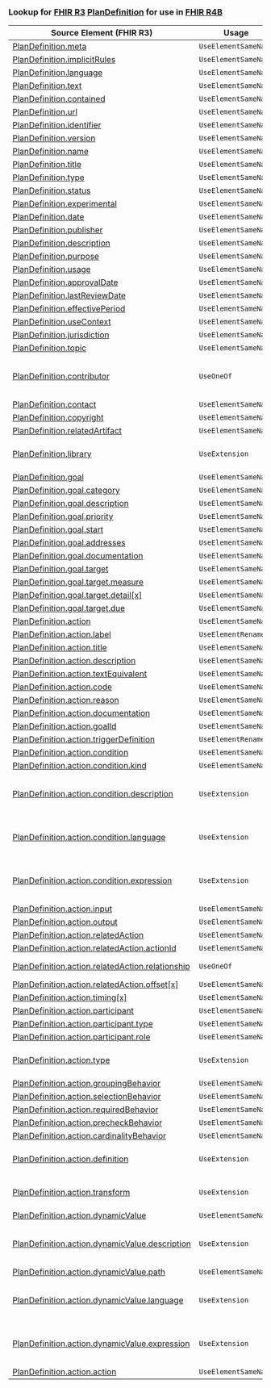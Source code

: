 ### Lookup for [FHIR R3](https://hl7.org/fhir/STU3/) [PlanDefinition](https://hl7.org/fhir/STU3/PlanDefinition.html) for use in [FHIR R4B](https://hl7.org/fhir/R4B/)

| Source Element (FHIR R3) | Usage | Target |
| -------------- | ----- | ------ |
| [PlanDefinition.meta](https://hl7.org/fhir/STU3/PlanDefinition.html#resource) | `UseElementSameName` | [PlanDefinition.meta](https://hl7.org/fhir/R4B/PlanDefinition.html#resource) |
| [PlanDefinition.implicitRules](https://hl7.org/fhir/STU3/PlanDefinition.html#resource) | `UseElementSameName` | [PlanDefinition.implicitRules](https://hl7.org/fhir/R4B/PlanDefinition.html#resource) |
| [PlanDefinition.language](https://hl7.org/fhir/STU3/PlanDefinition.html#resource) | `UseElementSameName` | [PlanDefinition.language](https://hl7.org/fhir/R4B/PlanDefinition.html#resource) |
| [PlanDefinition.text](https://hl7.org/fhir/STU3/PlanDefinition.html#resource) | `UseElementSameName` | [PlanDefinition.text](https://hl7.org/fhir/R4B/PlanDefinition.html#resource) |
| [PlanDefinition.contained](https://hl7.org/fhir/STU3/PlanDefinition.html#resource) | `UseElementSameName` | [PlanDefinition.contained](https://hl7.org/fhir/R4B/PlanDefinition.html#resource) |
| [PlanDefinition.url](https://hl7.org/fhir/STU3/PlanDefinition.html#resource) | `UseElementSameName` | [PlanDefinition.url](https://hl7.org/fhir/R4B/PlanDefinition.html#resource) |
| [PlanDefinition.identifier](https://hl7.org/fhir/STU3/PlanDefinition.html#resource) | `UseElementSameName` | [PlanDefinition.identifier](https://hl7.org/fhir/R4B/PlanDefinition.html#resource) |
| [PlanDefinition.version](https://hl7.org/fhir/STU3/PlanDefinition.html#resource) | `UseElementSameName` | [PlanDefinition.version](https://hl7.org/fhir/R4B/PlanDefinition.html#resource) |
| [PlanDefinition.name](https://hl7.org/fhir/STU3/PlanDefinition.html#resource) | `UseElementSameName` | [PlanDefinition.name](https://hl7.org/fhir/R4B/PlanDefinition.html#resource) |
| [PlanDefinition.title](https://hl7.org/fhir/STU3/PlanDefinition.html#resource) | `UseElementSameName` | [PlanDefinition.title](https://hl7.org/fhir/R4B/PlanDefinition.html#resource) |
| [PlanDefinition.type](https://hl7.org/fhir/STU3/PlanDefinition.html#resource) | `UseElementSameName` | [PlanDefinition.type](https://hl7.org/fhir/R4B/PlanDefinition.html#resource) |
| [PlanDefinition.status](https://hl7.org/fhir/STU3/PlanDefinition.html#resource) | `UseElementSameName` | [PlanDefinition.status](https://hl7.org/fhir/R4B/PlanDefinition.html#resource) |
| [PlanDefinition.experimental](https://hl7.org/fhir/STU3/PlanDefinition.html#resource) | `UseElementSameName` | [PlanDefinition.experimental](https://hl7.org/fhir/R4B/PlanDefinition.html#resource) |
| [PlanDefinition.date](https://hl7.org/fhir/STU3/PlanDefinition.html#resource) | `UseElementSameName` | [PlanDefinition.date](https://hl7.org/fhir/R4B/PlanDefinition.html#resource) |
| [PlanDefinition.publisher](https://hl7.org/fhir/STU3/PlanDefinition.html#resource) | `UseElementSameName` | [PlanDefinition.publisher](https://hl7.org/fhir/R4B/PlanDefinition.html#resource) |
| [PlanDefinition.description](https://hl7.org/fhir/STU3/PlanDefinition.html#resource) | `UseElementSameName` | [PlanDefinition.description](https://hl7.org/fhir/R4B/PlanDefinition.html#resource) |
| [PlanDefinition.purpose](https://hl7.org/fhir/STU3/PlanDefinition.html#resource) | `UseElementSameName` | [PlanDefinition.purpose](https://hl7.org/fhir/R4B/PlanDefinition.html#resource) |
| [PlanDefinition.usage](https://hl7.org/fhir/STU3/PlanDefinition.html#resource) | `UseElementSameName` | [PlanDefinition.usage](https://hl7.org/fhir/R4B/PlanDefinition.html#resource) |
| [PlanDefinition.approvalDate](https://hl7.org/fhir/STU3/PlanDefinition.html#resource) | `UseElementSameName` | [PlanDefinition.approvalDate](https://hl7.org/fhir/R4B/PlanDefinition.html#resource) |
| [PlanDefinition.lastReviewDate](https://hl7.org/fhir/STU3/PlanDefinition.html#resource) | `UseElementSameName` | [PlanDefinition.lastReviewDate](https://hl7.org/fhir/R4B/PlanDefinition.html#resource) |
| [PlanDefinition.effectivePeriod](https://hl7.org/fhir/STU3/PlanDefinition.html#resource) | `UseElementSameName` | [PlanDefinition.effectivePeriod](https://hl7.org/fhir/R4B/PlanDefinition.html#resource) |
| [PlanDefinition.useContext](https://hl7.org/fhir/STU3/PlanDefinition.html#resource) | `UseElementSameName` | [PlanDefinition.useContext](https://hl7.org/fhir/R4B/PlanDefinition.html#resource) |
| [PlanDefinition.jurisdiction](https://hl7.org/fhir/STU3/PlanDefinition.html#resource) | `UseElementSameName` | [PlanDefinition.jurisdiction](https://hl7.org/fhir/R4B/PlanDefinition.html#resource) |
| [PlanDefinition.topic](https://hl7.org/fhir/STU3/PlanDefinition.html#resource) | `UseElementSameName` | [PlanDefinition.topic](https://hl7.org/fhir/R4B/PlanDefinition.html#resource) |
| [PlanDefinition.contributor](https://hl7.org/fhir/STU3/PlanDefinition.html#resource) | `UseOneOf` | [PlanDefinition.author](https://hl7.org/fhir/R4B/PlanDefinition.html#resource)<br />[PlanDefinition.editor](https://hl7.org/fhir/R4B/PlanDefinition.html#resource)<br />[PlanDefinition.reviewer](https://hl7.org/fhir/R4B/PlanDefinition.html#resource)<br />[PlanDefinition.endorser](https://hl7.org/fhir/R4B/PlanDefinition.html#resource) |
| [PlanDefinition.contact](https://hl7.org/fhir/STU3/PlanDefinition.html#resource) | `UseElementSameName` | [PlanDefinition.contact](https://hl7.org/fhir/R4B/PlanDefinition.html#resource) |
| [PlanDefinition.copyright](https://hl7.org/fhir/STU3/PlanDefinition.html#resource) | `UseElementSameName` | [PlanDefinition.copyright](https://hl7.org/fhir/R4B/PlanDefinition.html#resource) |
| [PlanDefinition.relatedArtifact](https://hl7.org/fhir/STU3/PlanDefinition.html#resource) | `UseElementSameName` | [PlanDefinition.relatedArtifact](https://hl7.org/fhir/R4B/PlanDefinition.html#resource) |
| [PlanDefinition.library](https://hl7.org/fhir/STU3/PlanDefinition.html#resource) | `UseExtension` | [http://hl7.org/fhir/3.0/StructureDefinition/extension-PlanDefinition.library](StructureDefinition-ext-R3-PlanDefinition.library.html) |
| [PlanDefinition.goal](https://hl7.org/fhir/STU3/PlanDefinition.html#resource) | `UseElementSameName` | [PlanDefinition.goal](https://hl7.org/fhir/R4B/PlanDefinition.html#resource) |
| [PlanDefinition.goal.category](https://hl7.org/fhir/STU3/PlanDefinition.html#resource) | `UseElementSameName` | [PlanDefinition.goal.category](https://hl7.org/fhir/R4B/PlanDefinition.html#resource) |
| [PlanDefinition.goal.description](https://hl7.org/fhir/STU3/PlanDefinition.html#resource) | `UseElementSameName` | [PlanDefinition.goal.description](https://hl7.org/fhir/R4B/PlanDefinition.html#resource) |
| [PlanDefinition.goal.priority](https://hl7.org/fhir/STU3/PlanDefinition.html#resource) | `UseElementSameName` | [PlanDefinition.goal.priority](https://hl7.org/fhir/R4B/PlanDefinition.html#resource) |
| [PlanDefinition.goal.start](https://hl7.org/fhir/STU3/PlanDefinition.html#resource) | `UseElementSameName` | [PlanDefinition.goal.start](https://hl7.org/fhir/R4B/PlanDefinition.html#resource) |
| [PlanDefinition.goal.addresses](https://hl7.org/fhir/STU3/PlanDefinition.html#resource) | `UseElementSameName` | [PlanDefinition.goal.addresses](https://hl7.org/fhir/R4B/PlanDefinition.html#resource) |
| [PlanDefinition.goal.documentation](https://hl7.org/fhir/STU3/PlanDefinition.html#resource) | `UseElementSameName` | [PlanDefinition.goal.documentation](https://hl7.org/fhir/R4B/PlanDefinition.html#resource) |
| [PlanDefinition.goal.target](https://hl7.org/fhir/STU3/PlanDefinition.html#resource) | `UseElementSameName` | [PlanDefinition.goal.target](https://hl7.org/fhir/R4B/PlanDefinition.html#resource) |
| [PlanDefinition.goal.target.measure](https://hl7.org/fhir/STU3/PlanDefinition.html#resource) | `UseElementSameName` | [PlanDefinition.goal.target.measure](https://hl7.org/fhir/R4B/PlanDefinition.html#resource) |
| [PlanDefinition.goal.target.detail[x]](https://hl7.org/fhir/STU3/PlanDefinition.html#resource) | `UseElementSameName` | [PlanDefinition.goal.target.detail[x]](https://hl7.org/fhir/R4B/PlanDefinition.html#resource) |
| [PlanDefinition.goal.target.due](https://hl7.org/fhir/STU3/PlanDefinition.html#resource) | `UseElementSameName` | [PlanDefinition.goal.target.due](https://hl7.org/fhir/R4B/PlanDefinition.html#resource) |
| [PlanDefinition.action](https://hl7.org/fhir/STU3/PlanDefinition.html#resource) | `UseElementSameName` | [PlanDefinition.action](https://hl7.org/fhir/R4B/PlanDefinition.html#resource) |
| [PlanDefinition.action.label](https://hl7.org/fhir/STU3/PlanDefinition.html#resource) | `UseElementRenamed` | [PlanDefinition.action.prefix](https://hl7.org/fhir/R4B/PlanDefinition.html#resource) |
| [PlanDefinition.action.title](https://hl7.org/fhir/STU3/PlanDefinition.html#resource) | `UseElementSameName` | [PlanDefinition.action.title](https://hl7.org/fhir/R4B/PlanDefinition.html#resource) |
| [PlanDefinition.action.description](https://hl7.org/fhir/STU3/PlanDefinition.html#resource) | `UseElementSameName` | [PlanDefinition.action.description](https://hl7.org/fhir/R4B/PlanDefinition.html#resource) |
| [PlanDefinition.action.textEquivalent](https://hl7.org/fhir/STU3/PlanDefinition.html#resource) | `UseElementSameName` | [PlanDefinition.action.textEquivalent](https://hl7.org/fhir/R4B/PlanDefinition.html#resource) |
| [PlanDefinition.action.code](https://hl7.org/fhir/STU3/PlanDefinition.html#resource) | `UseElementSameName` | [PlanDefinition.action.code](https://hl7.org/fhir/R4B/PlanDefinition.html#resource) |
| [PlanDefinition.action.reason](https://hl7.org/fhir/STU3/PlanDefinition.html#resource) | `UseElementSameName` | [PlanDefinition.action.reason](https://hl7.org/fhir/R4B/PlanDefinition.html#resource) |
| [PlanDefinition.action.documentation](https://hl7.org/fhir/STU3/PlanDefinition.html#resource) | `UseElementSameName` | [PlanDefinition.action.documentation](https://hl7.org/fhir/R4B/PlanDefinition.html#resource) |
| [PlanDefinition.action.goalId](https://hl7.org/fhir/STU3/PlanDefinition.html#resource) | `UseElementSameName` | [PlanDefinition.action.goalId](https://hl7.org/fhir/R4B/PlanDefinition.html#resource) |
| [PlanDefinition.action.triggerDefinition](https://hl7.org/fhir/STU3/PlanDefinition.html#resource) | `UseElementRenamed` | [PlanDefinition.action.trigger](https://hl7.org/fhir/R4B/PlanDefinition.html#resource) |
| [PlanDefinition.action.condition](https://hl7.org/fhir/STU3/PlanDefinition.html#resource) | `UseElementSameName` | [PlanDefinition.action.condition](https://hl7.org/fhir/R4B/PlanDefinition.html#resource) |
| [PlanDefinition.action.condition.kind](https://hl7.org/fhir/STU3/PlanDefinition.html#resource) | `UseElementSameName` | [PlanDefinition.action.condition.kind](https://hl7.org/fhir/R4B/PlanDefinition.html#resource) |
| [PlanDefinition.action.condition.description](https://hl7.org/fhir/STU3/PlanDefinition.html#resource) | `UseExtension` | [http://hl7.org/fhir/3.0/StructureDefinition/extension-PlanDefinition.action.condition.description](StructureDefinition-ext-R3-PlanDefinition.ac.co.description.html) |
| [PlanDefinition.action.condition.language](https://hl7.org/fhir/STU3/PlanDefinition.html#resource) | `UseExtension` | [http://hl7.org/fhir/3.0/StructureDefinition/extension-PlanDefinition.action.condition.language](StructureDefinition-ext-R3-PlanDefinition.ac.co.language.html) |
| [PlanDefinition.action.condition.expression](https://hl7.org/fhir/STU3/PlanDefinition.html#resource) | `UseExtension` | [http://hl7.org/fhir/3.0/StructureDefinition/extension-PlanDefinition.action.condition.expression](StructureDefinition-ext-R3-PlanDefinition.ac.co.expression.html) |
| [PlanDefinition.action.input](https://hl7.org/fhir/STU3/PlanDefinition.html#resource) | `UseElementSameName` | [PlanDefinition.action.input](https://hl7.org/fhir/R4B/PlanDefinition.html#resource) |
| [PlanDefinition.action.output](https://hl7.org/fhir/STU3/PlanDefinition.html#resource) | `UseElementSameName` | [PlanDefinition.action.output](https://hl7.org/fhir/R4B/PlanDefinition.html#resource) |
| [PlanDefinition.action.relatedAction](https://hl7.org/fhir/STU3/PlanDefinition.html#resource) | `UseElementSameName` | [PlanDefinition.action.relatedAction](https://hl7.org/fhir/R4B/PlanDefinition.html#resource) |
| [PlanDefinition.action.relatedAction.actionId](https://hl7.org/fhir/STU3/PlanDefinition.html#resource) | `UseElementSameName` | [PlanDefinition.action.relatedAction.actionId](https://hl7.org/fhir/R4B/PlanDefinition.html#resource) |
| [PlanDefinition.action.relatedAction.relationship](https://hl7.org/fhir/STU3/PlanDefinition.html#resource) | `UseOneOf` | [PlanDefinition.action.relatedAction.relationship](https://hl7.org/fhir/R4B/PlanDefinition.html#resource)<br />[PlanDefinition.action.relatedAction.relationship](https://hl7.org/fhir/R4B/PlanDefinition.html#resource) |
| [PlanDefinition.action.relatedAction.offset[x]](https://hl7.org/fhir/STU3/PlanDefinition.html#resource) | `UseElementSameName` | [PlanDefinition.action.relatedAction.offset[x]](https://hl7.org/fhir/R4B/PlanDefinition.html#resource) |
| [PlanDefinition.action.timing[x]](https://hl7.org/fhir/STU3/PlanDefinition.html#resource) | `UseElementSameName` | [PlanDefinition.action.timing[x]](https://hl7.org/fhir/R4B/PlanDefinition.html#resource) |
| [PlanDefinition.action.participant](https://hl7.org/fhir/STU3/PlanDefinition.html#resource) | `UseElementSameName` | [PlanDefinition.action.participant](https://hl7.org/fhir/R4B/PlanDefinition.html#resource) |
| [PlanDefinition.action.participant.type](https://hl7.org/fhir/STU3/PlanDefinition.html#resource) | `UseElementSameName` | [PlanDefinition.action.participant.type](https://hl7.org/fhir/R4B/PlanDefinition.html#resource) |
| [PlanDefinition.action.participant.role](https://hl7.org/fhir/STU3/PlanDefinition.html#resource) | `UseElementSameName` | [PlanDefinition.action.participant.role](https://hl7.org/fhir/R4B/PlanDefinition.html#resource) |
| [PlanDefinition.action.type](https://hl7.org/fhir/STU3/PlanDefinition.html#resource) | `UseExtension` | [http://hl7.org/fhir/3.0/StructureDefinition/extension-PlanDefinition.action.type](StructureDefinition-ext-R3-PlanDefinition.ac.type.html) |
| [PlanDefinition.action.groupingBehavior](https://hl7.org/fhir/STU3/PlanDefinition.html#resource) | `UseElementSameName` | [PlanDefinition.action.groupingBehavior](https://hl7.org/fhir/R4B/PlanDefinition.html#resource) |
| [PlanDefinition.action.selectionBehavior](https://hl7.org/fhir/STU3/PlanDefinition.html#resource) | `UseElementSameName` | [PlanDefinition.action.selectionBehavior](https://hl7.org/fhir/R4B/PlanDefinition.html#resource) |
| [PlanDefinition.action.requiredBehavior](https://hl7.org/fhir/STU3/PlanDefinition.html#resource) | `UseElementSameName` | [PlanDefinition.action.requiredBehavior](https://hl7.org/fhir/R4B/PlanDefinition.html#resource) |
| [PlanDefinition.action.precheckBehavior](https://hl7.org/fhir/STU3/PlanDefinition.html#resource) | `UseElementSameName` | [PlanDefinition.action.precheckBehavior](https://hl7.org/fhir/R4B/PlanDefinition.html#resource) |
| [PlanDefinition.action.cardinalityBehavior](https://hl7.org/fhir/STU3/PlanDefinition.html#resource) | `UseElementSameName` | [PlanDefinition.action.cardinalityBehavior](https://hl7.org/fhir/R4B/PlanDefinition.html#resource) |
| [PlanDefinition.action.definition](https://hl7.org/fhir/STU3/PlanDefinition.html#resource) | `UseExtension` | [http://hl7.org/fhir/3.0/StructureDefinition/extension-PlanDefinition.action.definition](StructureDefinition-ext-R3-PlanDefinition.ac.definition.html) |
| [PlanDefinition.action.transform](https://hl7.org/fhir/STU3/PlanDefinition.html#resource) | `UseExtension` | [http://hl7.org/fhir/3.0/StructureDefinition/extension-PlanDefinition.action.transform](StructureDefinition-ext-R3-PlanDefinition.ac.transform.html) |
| [PlanDefinition.action.dynamicValue](https://hl7.org/fhir/STU3/PlanDefinition.html#resource) | `UseElementSameName` | [PlanDefinition.action.dynamicValue](https://hl7.org/fhir/R4B/PlanDefinition.html#resource) |
| [PlanDefinition.action.dynamicValue.description](https://hl7.org/fhir/STU3/PlanDefinition.html#resource) | `UseExtension` | [http://hl7.org/fhir/3.0/StructureDefinition/extension-PlanDefinition.action.dynamicValue.description](StructureDefinition-ext-R3-PlanDefinition.ac.dy.description.html) |
| [PlanDefinition.action.dynamicValue.path](https://hl7.org/fhir/STU3/PlanDefinition.html#resource) | `UseElementSameName` | [PlanDefinition.action.dynamicValue.path](https://hl7.org/fhir/R4B/PlanDefinition.html#resource) |
| [PlanDefinition.action.dynamicValue.language](https://hl7.org/fhir/STU3/PlanDefinition.html#resource) | `UseExtension` | [http://hl7.org/fhir/3.0/StructureDefinition/extension-PlanDefinition.action.dynamicValue.language](StructureDefinition-ext-R3-PlanDefinition.ac.dy.language.html) |
| [PlanDefinition.action.dynamicValue.expression](https://hl7.org/fhir/STU3/PlanDefinition.html#resource) | `UseExtension` | [http://hl7.org/fhir/3.0/StructureDefinition/extension-PlanDefinition.action.dynamicValue.expression](StructureDefinition-ext-R3-PlanDefinition.ac.dy.expression.html) |
| [PlanDefinition.action.action](https://hl7.org/fhir/STU3/PlanDefinition.html#resource) | `UseElementSameName` | [PlanDefinition.action.action](https://hl7.org/fhir/R4B/PlanDefinition.html#resource) |
